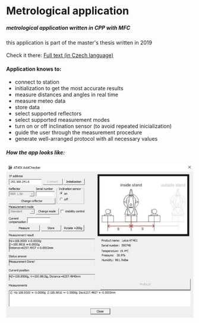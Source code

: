 # Metrological application
#####  metrological application written in CPP with MFC <br/>
this application is part of the master's thesis written in 2019 <br/>  
Check it there: [Full text (in Czech language)](https://dspace.cvut.cz/bitstream/handle/10467/83576/F1-DP-2019-Kudela-Petr-Optimalizace_mericke_zakladny.pdf?sequence=-1&isAllowed=y)<br/>

#### Application knows to:
* connect to station
* initialization to get the most accurate results
* measure distances and angles in real time
* measure meteo data
* store data
* select supported reflectors
* select supported measurement modes
* turn on or off inclination sensor (to avoid repeated inicialization)
* guide the user through the measurement procedure
* generate well-arranged protocol with all necessary values


##### How the app looks like: <br/>
![Application image](./app.png)
